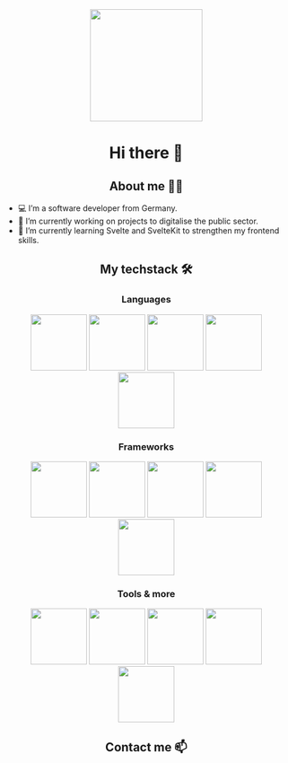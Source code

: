 <div id="header" align="center">
  <img src="https://media.giphy.com/media/iIGT8Y1rOYhBpdHh1C/giphy.gif" width="200"/>
</div>

<h1 align="center">Hi there 👋</h1>

<h2 align="center">About me 👨‍💻</h2>

- 💻 I’m a software developer from Germany.
- 🔭 I’m currently working on projects to digitalise the public sector.
- 🌱 I’m currently learning Svelte and SvelteKit to strengthen my frontend skills.

<h2 align="center">My techstack 🛠️</h2>
<h3 align="center">Languages</h3>
<div align="center">
  <img src="https://cdn.jsdelivr.net/gh/devicons/devicon/icons/php/php-plain.svg" width="100"/>
  <img src="https://cdn.jsdelivr.net/gh/devicons/devicon/icons/javascript/javascript-original.svg" width="100" />
  <img src="https://cdn.jsdelivr.net/gh/devicons/devicon/icons/typescript/typescript-original.svg" width="100" />
  <img src="https://cdn.jsdelivr.net/gh/devicons/devicon/icons/java/java-original-wordmark.svg" width="100" />
  <img src="https://cdn.jsdelivr.net/gh/devicons/devicon/icons/python/python-original-wordmark.svg" width="100" />
</div>

<h3 align="center">Frameworks</h3>
<div align="center">
  <img src="https://cdn.jsdelivr.net/gh/devicons/devicon/icons/symfony/symfony-original-wordmark.svg" width="100" />
  <img src="https://cdn.jsdelivr.net/gh/devicons/devicon/icons/svelte/svelte-original.svg" width="100" />
  <img src="https://cdn.jsdelivr.net/gh/devicons/devicon/icons/eleventy/eleventy-original.svg" width="100" />
  <img src="https://avatars.githubusercontent.com/u/5717006?s=200&v=4" width="100" />
  <img src="https://avatars.githubusercontent.com/u/47638783?s=200&v=4" width="100">
</div>

<h3 align="center">Tools & more</h3>
<div align="center">
  <img src="https://cdn.jsdelivr.net/gh/devicons/devicon/icons/git/git-original.svg" width="100" />
  <img src="https://cdn.jsdelivr.net/gh/devicons/devicon/icons/github/github-original.svg" width="100" />
  <img src="https://cdn.jsdelivr.net/gh/devicons/devicon/icons/postgresql/postgresql-original-wordmark.svg" width="100" />
  <img src="https://cdn.jsdelivr.net/gh/devicons/devicon/icons/docker/docker-original.svg" width="100" />
  <img src="https://cdn.jsdelivr.net/gh/devicons/devicon/icons/vscode/vscode-original.svg" width="100" />
</div>

<h2 align="center">Contact me 📫</h2>

<!--
**rotespferd/rotespferd** is a ✨ _special_ ✨ repository because its `README.md` (this file) appears on your GitHub profile.

Here are some ideas to get you started:

- 🔭 I’m currently working on ...
- 🌱 I’m currently learning ...
- 👯 I’m looking to collaborate on ...
- 🤔 I’m looking for help with ...
- 💬 Ask me about ...
- 📫 How to reach me: ...
- 😄 Pronouns: ...
- ⚡ Fun fact: ...
-->
